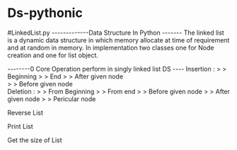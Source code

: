# Ds-pythonic
#LinkedList.py
 -------------Data Structure In Python -------
 The linked list is a dynamic data structure in which memory allocate at time of requirement and at random in memory.
  In implementation two classes one for Node creation and one for list object.


--------0 Core Operation perform in singly linked list DS ----
Insertion :
		> > Beginning
		> > End
		> > After given node       
		> > Before given node 	 
Deletion :
		> > From Beginning
		> > From end
		> > Before given node
		> > After given node
		> > Pericular node 

Reverse List

Print List

Get the size of List

